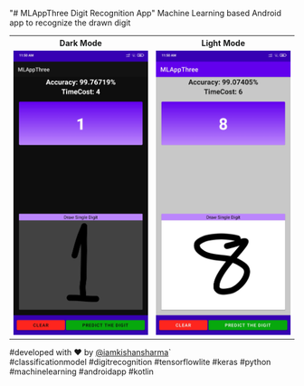 "# MLAppThree Digit Recognition App" Machine Learning based Android app to recognize the drawn digit</br>

<table style="width:100%; align:center;" >
  <tr>
    <th>Dark Mode</th>
    <th>Light Mode</th>
  </tr>
  <tr>
    <td><img alt="Dark" src="https://raw.githubusercontent.com/iamkishansharma/my-project-screenshots/main/MLAppThree-2.jpg" width="300px"/></td>
    <td><img alt="Light" src="https://raw.githubusercontent.com/iamkishansharma/my-project-screenshots/main/MLAppThree-1.jpg" width="300px"/></td>
</table>

#developed with ❤️ by [@iamkishansharma]( https://github.com/iamkishansharma )`
</br>
#classificationmodel #digitrecognition #tensorflowlite #keras #python #machinelearning #androidapp #kotlin
